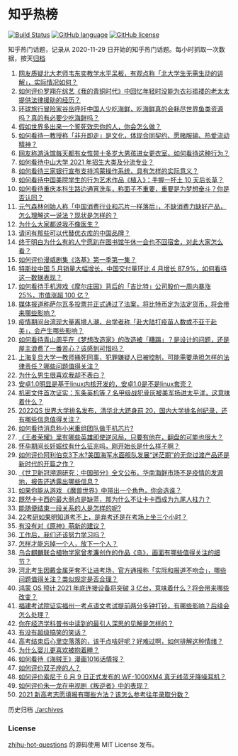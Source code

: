 # 知乎热榜
[![Build Status](https://github.com/ToWeLong/zhihu-hot-questions/workflows/CI/badge.svg)](https://github.com/ToWeLong/zhihu-hot-questions/actions)
[![GitHub language](https://img.shields.io/badge/language-golang-orange.svg)](https://golang.org/)
[![GitHub license](https://img.shields.io/github/license/ToWeLong/zhihu-hot-questions)](https://github.com/ToWeLong/zhihu-hot-questions/blob/main/LICENSE)

知乎热门话题，记录从 2020-11-29 日开始的知乎热门话题。每小时抓取一次数据，按天[归档](./archives)

<!-- BEGIN -->

1. [网友质疑北大老师韦东奕教学水平呆板，有观点称「北大学生无需生动的讲解」，实际情况如何？](https://www.zhihu.com/question/463589084)
1. [如何评价罗翔在综艺《我的青铜时代》中回忆年轻时没能为衣衫褴褛的老太太提供法律援助的经历？](https://www.zhihu.com/question/464013828)
1. [环球旅行冒险家谷岳呼吁中国人少吃海鲜，吃海鲜真的会耗尽世界鱼类资源吗？真的有必要少吃海鲜吗？](https://www.zhihu.com/question/463886399)
1. [假如世界多出来一个誓死效忠你的人，你会怎么做？](https://www.zhihu.com/question/462848357)
1. [如何看待一教授称「非升即走」是文化，体现合同契约、愿赌服输、热爱流动精神？](https://www.zhihu.com/question/464057866)
1. [网友称游泳馆每天都有女性带十多岁大男孩进女更衣室，如何看待这种行为？](https://www.zhihu.com/question/463887838)
1. [如何看待中山大学 2021 年招生大类及分流专业？](https://www.zhihu.com/question/463925066)
1. [如何看待三家银行宣布支持鸿蒙操作系统，具有怎样的实际意义？](https://www.zhihu.com/question/463778303)
1. [如何看待中国美院学生的行为艺术作品《植入》：手握一抔土 10 天后长草？](https://www.zhihu.com/question/463307719)
1. [如何看待重庆本科生路边通宵洗车，称面子不重要，重要是为梦想奋斗？你是否认同？](https://www.zhihu.com/question/463828183)
1. [元气森林创始人称「中国消费行业和芯片一样落后」，不缺消费力缺好产品，怎么理解这一说法？现状是怎样的？](https://www.zhihu.com/question/464022675)
1. [为什么大家都说我不像医生？](https://www.zhihu.com/question/463550139)
1. [请问有那些可以代替优衣库的中国品牌？](https://www.zhihu.com/question/451270885)
1. [终于明白为什么有的人宁愿趴在图书馆午休一会也不回宿舍，对此大家怎么看？](https://www.zhihu.com/question/456455985)
1. [如何评价漫威剧集《洛基》第一季第一集？](https://www.zhihu.com/question/464034803)
1. [特斯拉中国 5 月销量大幅增长，中国交付量环比 4 月增长 87.9%，如何看待这一数据表现？](https://www.zhihu.com/question/463536427)
1. [如何看待手机游戏《摩尔庄园》背后的「吉比特」公司股价一周内暴涨 25%，市值涨超 100 亿？](https://www.zhihu.com/question/463704962)
1. [媒体报道称萨尔瓦多投票并正式通过了法案，将比特币定为法定货币，将会带来哪些影响？](https://www.zhihu.com/question/463566253)
1. [疫情期间台湾现大量离境人潮，台学者称「赴大陆打疫苗人数或不亚于赴美」，会产生哪些影响？](https://www.zhihu.com/question/463915254)
1. [如何看待青山周平在《梦想改造家》的改造被「糟蹋」？是设计的问题，还是屋主浪费了一番苦心？该感到可惜吗？](https://www.zhihu.com/question/462730740)
1. [上海复旦大学一教师捅死同事，犯罪嫌疑人已被控制，可能需要承担怎样的法律责任？哪些问题值得关注？](https://www.zhihu.com/question/463773359)
1. [为什么男生很喜欢我却不表白？](https://www.zhihu.com/question/463798880)
1. [安卓1.0明显是基于linux内核开发的，安卓1.0是不是linux套壳？](https://www.zhihu.com/question/463995705)
1. [机密文件首次证实：东条英机等 7 名甲级战犯骨灰被美军扬进太平洋，这意味着什么？](https://www.zhihu.com/question/463707211)
1. [2022QS 世界大学排名发布，清华北大跻身前 20，国内大学排名创纪录，还有哪些信息值得关注？](https://www.zhihu.com/question/463988313)
1. [如何看待消息称小米重组团队做手机芯片?](https://www.zhihu.com/question/464043487)
1. [《王者荣耀》里有哪些英雄即使逆风局，只要有他在，翻盘的可能也很大？](https://www.zhihu.com/question/462971541)
1. [怀孕期间长妊娠纹有什么征兆吗，刚开始长是什么样子啊？](https://www.zhihu.com/question/309491806)
1. [如何评价阿利伯克3下水?美国海军水面舰队发展“迷茫期”的无奈过渡产品还是新时代的开篇之作？](https://www.zhihu.com/question/463924306)
1. [《世卫新冠溯源研究：中国部分》全文公布，华南海鲜市场不是疫情的发源地，报告还透露出哪些信息？](https://www.zhihu.com/question/464006198)
1. [如果你能从游戏 《魔兽世界》中带出一个角色，你会选谁？](https://www.zhihu.com/question/462389624)
1. [既然卡卡西的最大弱点是缺蓝，那为什么不让卡卡西成为九尾人柱力？](https://www.zhihu.com/question/459339714)
1. [能随便结束一段关系的人是怎样的呢?](https://www.zhihu.com/question/463377855)
1. [22考研如果明知道考不上，是弃考还是在考场上坐三个小时？](https://www.zhihu.com/question/463857051)
1. [有没有对《原神》萌新的建议？](https://www.zhihu.com/question/433204646)
1. [工作后，我们还该努力学习吗？](https://www.zhihu.com/question/463179609)
1. [怎样才能忘掉一个人，放下一个人？](https://www.zhihu.com/question/431715988)
1. [乌合麒麟联合植物学家曾孝濂创作的作品《岛》，画面有哪些值得关注的细节？](https://www.zhihu.com/question/463946010)
1. [河北考生因戴金属牙套不让进考场，官方通报称「实际和报道不吻合」，哪些问题值得关注？类似规定是否合理？](https://www.zhihu.com/question/463806366)
1. [鸿蒙 OS 预计 2021 年底连接设备将突破 3 亿台，意味着什么？将会带来哪些改变？](https://www.zhihu.com/question/463834577)
1. [福建考试院证实福州一考点语文考试提前两分多钟打铃，有哪些影响？后续会怎么处理？](https://www.zhihu.com/question/463943012)
1. [你在经济学科普书中读到的最引人深思的见解是怎样的？](https://www.zhihu.com/question/456001371)
1. [有没有超级搞笑的笑话？](https://www.zhihu.com/question/458404795)
1. [高考结束后心里空落落的，该干点啥好呢？好难过啊，如何排解这种情绪？](https://www.zhihu.com/question/463903480)
1. [为什么婴儿更喜欢被抱着睡？](https://www.zhihu.com/question/454465321)
1. [如何看待《海贼王》漫画1016话情报？](https://www.zhihu.com/question/464027691)
1. [如何评价双子座的人？](https://www.zhihu.com/question/386252037)
1. [如何评价索尼于 6 月 9 日正式发布的 WF-1000XM4 真无线蓝牙降噪耳机？](https://www.zhihu.com/question/463984969)
1. [如何评价朱一龙在电视剧《叛逆者》中的表现？](https://www.zhihu.com/question/388819632)
1. [2021 新高考志愿填报有哪些方法？该怎么参考往年录取分数？](https://www.zhihu.com/question/431604213)

<!-- END -->

历史归档 [./archives](./archives)


### License
[zhihu-hot-questions](https://github.com/towelong/zhihu-hot-questions) 的源码使用 MIT License 发布。